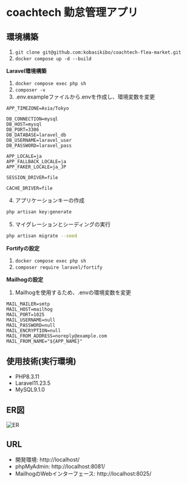 # coachtech 勤怠管理アプリ

## 環境構築

1. `git clone git@github.com:kobasikibo/coachtech-flea-market.git`
2. `docker compose up -d --build`

**Laravel環境構築**
1. `docker compose exec php sh`
2. `composer -v`
3. .env.exampleファイルから.envを作成し、環境変数を変更
``` text
APP_TIMEZONE=Asia/Tokyo

DB_CONNECTION=mysql
DB_HOST=mysql
DB_PORT=3306
DB_DATABASE=laravel_db
DB_USERNAME=laravel_user
DB_PASSWORD=laravel_pass

APP_LOCALE=ja
APP_FALLBACK_LOCALE=ja
APP_FAKER_LOCALE=ja_JP

SESSION_DRIVER=file

CACHE_DRIVER=file
```
4. アプリケーションキーの作成
``` sh
php artisan key:generate
```
5. マイグレーションとシーディングの実行
``` sh
php artisan migrate --seed
```

**Fortifyの設定**
1. `docker compose exec php sh`
2. `composer require laravel/fortify`

**Mailhogの設定**
1. Mailhogを使用するため、.envの環境変数を変更
``` text
MAIL_MAILER=smtp
MAIL_HOST=mailhog
MAIL_PORT=1025
MAIL_USERNAME=null
MAIL_PASSWORD=null
MAIL_ENCRYPTION=null
MAIL_FROM_ADDRESS=noreply@example.com
MAIL_FROM_NAME="${APP_NAME}"
```

## 使用技術(実行環境)
- PHP8.3.11
- Laravel11.23.5
- MySQL9.1.0

## ER図
![ER](src/database/diagrams/er_diagram.png)

## URL
- 開発環境: http://localhost/
- phpMyAdmin: http://localhost:8081/
- MailhogのWebインターフェース: http://localhost:8025/
